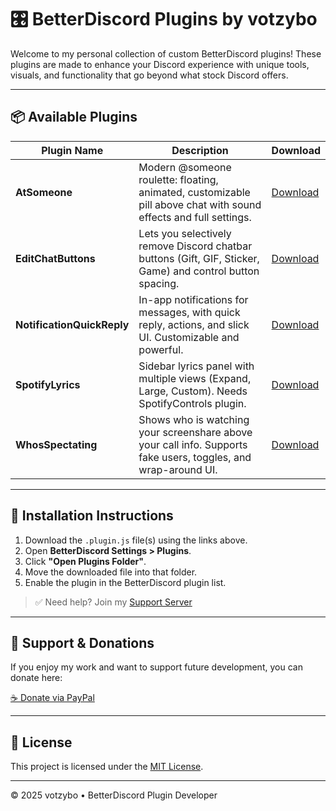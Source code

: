 # 🎛️ BetterDiscord Plugins by votzybo

Welcome to my personal collection of custom BetterDiscord plugins! These plugins are made to enhance your Discord experience with unique tools, visuals, and functionality that go beyond what stock Discord offers.

---

## 📦 Available Plugins

| Plugin Name         | Description                                                                                                      | Download |
|---------------------|------------------------------------------------------------------------------------------------------------------|----------|
| **AtSomeone**        | Modern @someone roulette: floating, animated, customizable pill above chat with sound effects and full settings. | [Download]([https://votzybo.github.io/BetterDiscord-Plugins/AtSomeone.plugin.js](https://github.com/votzybo/BetterDiscord-Plugins/blob/main/AtSomeone/AtSomeone.plugin.js)) |
| **EditChatButtons**  | Lets you selectively remove Discord chatbar buttons (Gift, GIF, Sticker, Game) and control button spacing.        | [Download]([https://votzybo.github.io/BetterDiscord-Plugins/EditChatButtons.plugin.js](https://github.com/votzybo/BetterDiscord-Plugins/blob/main/EditChatButtons/EditChatButtons.plugin.js)) |
| **NotificationQuickReply** | In-app notifications for messages, with quick reply, actions, and slick UI. Customizable and powerful.     | [Download]([https://votzybo.github.io/BetterDiscord-Plugins/NotificationQuickReply.plugin.js](https://github.com/votzybo/BetterDiscord-Plugins/blob/main/NotificationQuickReply/NotificationQuickReply.plugin.js)) |
| **SpotifyLyrics**    | Sidebar lyrics panel with multiple views (Expand, Large, Custom). Needs SpotifyControls plugin.                   | [Download]([https://votzybo.github.io/BetterDiscord-Plugins/SpotifyLyrics.plugin.js](https://github.com/votzybo/BetterDiscord-Plugins/blob/main/Spotify-Lyrics/Spotify-Lyrics.plugin.js)) |
| **WhosSpectating**   | Shows who is watching your screenshare above your call info. Supports fake users, toggles, and wrap-around UI.   | [Download]([[https://votzybo.github.io/BetterDiscord-Plugins/WhosSpectating.plugin.js](https://github.com/votzybo/BetterDiscord-Plugins/blob/main/WhosSpectating/WhosSpectating.plugin.js)](https://github.com/votzybo/BetterDiscord-Plugins/blob/main/WhosSpectating/WhosSpectating.plugin.js)) |

---

## 🧰 Installation Instructions

1. Download the `.plugin.js` file(s) using the links above.
2. Open **BetterDiscord Settings > Plugins**.
3. Click **"Open Plugins Folder"**.
4. Move the downloaded file into that folder.
5. Enable the plugin in the BetterDiscord plugin list.

> ✅ Need help? Join my [Support Server](https://discord.gg/kQfQdg3JgD)

---

## 💖 Support & Donations

If you enjoy my work and want to support future development, you can donate here:

[☕ Donate via PayPal](https://www.paypal.com/paypalme/votzybo)

---

## 📄 License

This project is licensed under the [MIT License](./LICENSE).

---

© 2025 votzybo • BetterDiscord Plugin Developer
